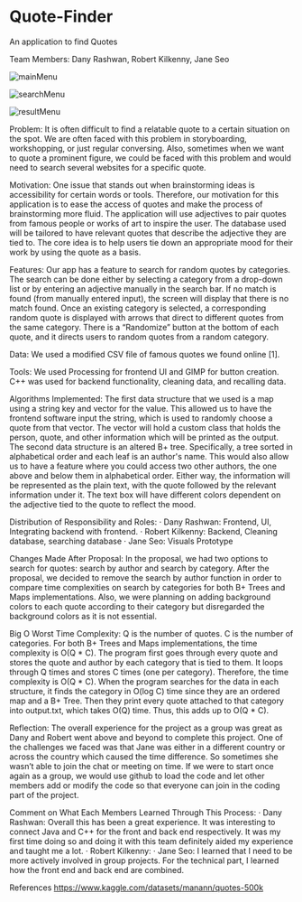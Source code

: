 # Quote-Finder
An application to find Quotes

Team Members: Dany Rashwan, Robert Kilkenny, Jane Seo

![mainMenu](https://user-images.githubusercontent.com/61055337/234738135-e9098945-8e31-4611-bf47-10cde0ba14a4.png)

![searchMenu](https://user-images.githubusercontent.com/61055337/234738175-d09a6355-b4bd-448c-8eca-3951a2d59840.png)

![resultMenu](https://user-images.githubusercontent.com/61055337/234738188-3c217c21-dd7f-47dd-b893-fbaf5958ffff.png)

Problem: 
It is often difficult to find a relatable quote to a certain situation on the spot. We are often faced with this problem in storyboarding, workshopping, 
or just regular conversing. Also, sometimes when we want to quote a prominent figure, we could be faced with this problem and would need to search several websites
for a specific quote.

Motivation: 
One issue that stands out when brainstorming ideas is accessibility for certain words or tools. Therefore, our motivation for this application is to ease the access
of quotes and make the process of brainstorming more fluid. The application will use adjectives to pair quotes from famous people or works of art to inspire the user.
The database used will be tailored to have relevant quotes that describe the adjective they are tied to. The core idea is to help users tie down an appropriate mood for
their work by using the quote as a basis.

Features:
Our app has a feature to search for random quotes by categories. The search can be done either by selecting a category from a drop-down list or by entering an 
adjective manually in the search bar. If no match is found (from manually entered input), the screen will display that there is no match found. Once an existing category
is selected, a corresponding random quote is displayed with arrows that direct to different quotes from the same category. There is a “Randomize” button at the bottom of
each quote, and it directs users to random quotes from a random category.

Data:
We used a modified CSV file of famous quotes we found online [1]. 

Tools:
We used Processing for frontend UI and GIMP for button creation. C++ was used for backend functionality, cleaning data, and recalling data.

Algorithms Implemented:
The first data structure that we used is a map using a string key and vector for the value. This allowed us to have the frontend software input the string, 
which is used to randomly choose a quote from that vector. The vector will hold a custom class that holds the person, quote, and other information which will be printed
as the output. The second data structure is an altered B+ tree. Specifically, a tree sorted in alphabetical order and each leaf is an author's name. 
This would also allow us to have a feature where you could access two other authors, the one above and below them in alphabetical order. Either way, the information 
will be represented as the plain text, with the quote followed by the relevant information under it. The text box will have different colors dependent on the adjective
tied to the quote to reflect the mood.

 Distribution of Responsibility and Roles: 
·        Dany Rashwan: Frontend, UI, Integrating backend with frontend.
·        Robert Kilkenny: Backend, Cleaning database, searching database
·        Jane Seo: Visuals Prototype 

Changes Made After Proposal: 
In the proposal, we had two options to search for quotes: search by author and search by category. After the proposal, we decided to remove the search by author 
function in order to compare time complexities on search by categories for both B+ Trees and Maps implementations. Also, we were planning on adding background colors 
to each quote according to their category but disregarded the background colors as it is not essential. 


Big O Worst Time Complexity:
Q is the number of quotes. C is the number of categories.
For both B+ Trees and Maps implementations, the time complexity is O(Q * C). The program first goes through every quote and stores the quote and author by each category
that is tied to them. It loops through Q times and stores C times (one per category). Therefore, the time complexity is O(Q * C). When the program searches for the data 
in each structure, it finds the category in O(log C) time since they are an ordered map and a B+ Tree. Then they print every quote attached to that category into output.txt,
which takes O(Q) time. Thus, this adds up to O(Q * C). 


Reflection:
The overall experience for the project as a group was great as Dany and Robert went above and beyond to complete this project. One of the challenges we faced was that
Jane was either in a different country or across the country which caused the time difference. So sometimes she wasn’t able to join the chat or meeting on time.
If we were to start once again as a group, we would use github to load the code and let other members add or modify the code so that everyone can join in the coding
part of the project. 

Comment on What Each Members Learned Through This Process:
·        Dany Rashwan: Overall this has been a great experience. It was interesting to connect Java and C++ for the front and back end respectively. 
                        It was my first time doing so and doing it with this team definitely aided my experience and taught me a lot.
·        Robert Kilkenny: 
·        Jane Seo: I learned that I need to be more actively involved in group projects. For the technical part, I learned how the front end and back end are combined. 

References
https://www.kaggle.com/datasets/manann/quotes-500k
